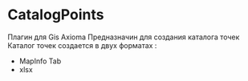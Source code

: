 # CatalogPoints
Плагин для Gis Axioma 
Предназначин для создания каталога точек 
Каталог точек создается в двух форматах :
- MapInfo Tab
- xlsx
